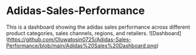# Adidas-Sales-Performance
This is a dashboard showing the adidas sales performance across different product categories, sales channels, regions, and retailers.
![Dashboard] (https://github.com/Oluwatosin0725/Adidas-Sales-Performance/blob/main/Adidas%20Sales%20Dashboard.png)
